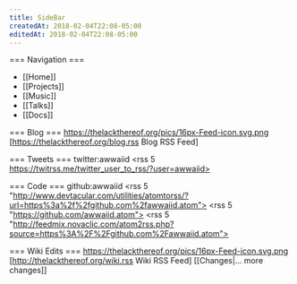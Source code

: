 ```yaml
---
title: SideBar
createdAt: 2018-02-04T22:08-05:00
editedAt: 2018-02-04T22:08-05:00
---
```


=== Navigation ===
* [[Home]]
* [[Projects]]
* [[Music]]
* [[Talks]]
* [[Docs]]

=== Blog ===
https://thelackthereof.org/pics/16px-Feed-icon.svg.png [https://thelackthereof.org/blog.rss Blog RSS Feed]
<headlines>

=== Tweets ===
twitter:awwaiid
<rss 5 https://twitrss.me/twitter_user_to_rss/?user=awwaiid>

=== Code ===
github:awwaiid
<rss 5 "http://www.devtacular.com/utilities/atomtorss/?url=https%3a%2f%2fgithub.com%2fawwaiid.atom">
<rss 5 "https://github.com/awwaiid.atom">
<rss 5 "http://feedmix.novaclic.com/atom2rss.php?source=https%3A%2F%2Fgithub.com%2Fawwaiid.atom">

=== Wiki Edits ===
https://thelackthereof.org/pics/16px-Feed-icon.svg.png [http://thelackthereof.org/wiki.rss Wiki RSS Feed]
<SimpleChanges>[[Changes|... more changes]]


